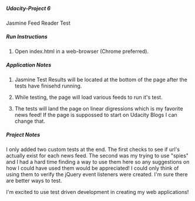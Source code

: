 ##### Udacity-Project 6

Jasmine Feed Reader Test

##### Run Instructions
 
 1) Open index.html in a web-browser (Chrome preferred).

##### Application Notes
 1) Jasmine Test Results will be located at the bottom of the page after the tests have finisehd running.

 2) While testing, the page will load various feeds to run it's test. 

 3) The tests will land the page on linear digressions which is my favorite news feed! If the page is suppossed to
    start on Udacity Blogs I can change that.


##### Project Notes

I only added two custom tests at the end. The first checks to see if url's actually exist for each news feed. The second was my trying to use "spies" and I had a hard time finding a way to use them here so any suggestions on how I could have used them
would be appreciated! I could only think of using them to verify the jQuery event listeners were created. I'm sure there are
better ways to test.

I'm excited to use test driven development in creating my web applications!
